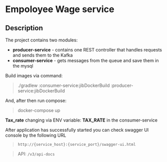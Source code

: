 # Empoloyee Wage service 

## Description
The project contains two modules:
* **producer-service** - contains one REST controller that handles requests and sends them to the Kafka
* **consumer-service** - gets messages from the queue and save them in the mysql


Build images via command: 
> ./gradlew :consumer-service:jibDockerBuild :producer-service:jibDockerBuild

And, after then run compose:

> docker-compose up 

**Tax_rate** changing via ENV variable: **TAX_RATE** in the consumer-service

After application has successfully started you can check swagger UI console by the following URL  
> `http://{service_host}:{service_port}/swagger-ui.html`

> API: `/v3/api-docs`
